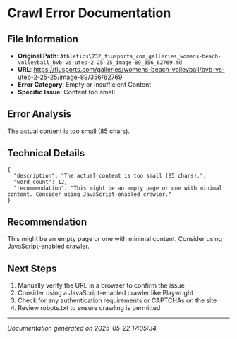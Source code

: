 # Crawl Error Documentation

## File Information
- **Original Path**: `Athletics\732_fiusports_com_galleries_womens-beach-volleyball_bvb-vs-utep-2-25-25_image-89_356_62769.md`
- **URL**: https://fiusports.com/galleries/womens-beach-volleyball/bvb-vs-utep-2-25-25/image-89/356/62769
- **Error Category**: Empty or Insufficient Content
- **Specific Issue**: Content too small

## Error Analysis
The actual content is too small (85 chars).

## Technical Details
```
{
  "description": "The actual content is too small (85 chars).",
  "word_count": 12,
  "recommendation": "This might be an empty page or one with minimal content. Consider using JavaScript-enabled crawler."
}
```

## Recommendation
This might be an empty page or one with minimal content. Consider using JavaScript-enabled crawler.

## Next Steps
1. Manually verify the URL in a browser to confirm the issue
2. Consider using a JavaScript-enabled crawler like Playwright
3. Check for any authentication requirements or CAPTCHAs on the site
4. Review robots.txt to ensure crawling is permitted

---
*Documentation generated on 2025-05-22 17:05:34*
